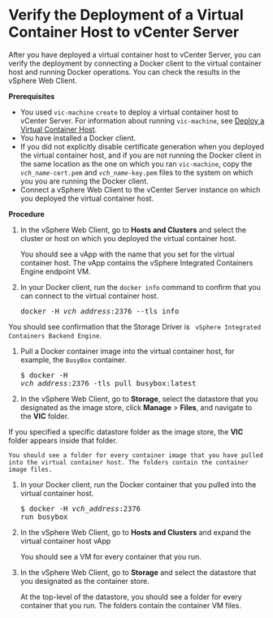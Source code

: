 # Verify the Deployment of a Virtual Container Host to vCenter Server #

After you have deployed a virtual container host to vCenter Server, you can verify the deployment by connecting a Docker client to the virtual container host and running Docker operations. You can check the results in the vSphere Web Client.

**Prerequisites**

- You used `vic-machine` `create` to deploy a virtual container host to vCenter Server. For information about running `vic-machine`, see [Deploy a Virtual Container Host](install_vic_cli.md).
- You have installed a Docker client.
- If you did not explicitly disable certificate generation when you deployed the virtual container host, and if you are not running the Docker client in the same location as the one on which you ran `vic-machine`, copy the <code><i>vch_name</i>-cert.pem</code> and <code><i>vch_name</i>-key.pem</code> files to the system on which you you are running the Docker client. 
- Connect a vSphere Web Client to the vCenter Server instance on which you deployed the virtual container host.

**Procedure**    

1. In the vSphere Web Client, go to **Hosts and Clusters** and select the cluster or host on which you deployed the virtual container host.
 
    You should see a vApp with the name that you set for the virtual container host. The vApp contains the vSphere Integrated Containers Engine endpoint VM.   

1.  In your Docker client, run the `docker info` command to confirm that you can connect to the virtual container host.<pre>docker -H <i>vch_address</i>:2376 --tls info</pre>

 You should see confirmation that the Storage Driver is ``` vSphere Integrated Containers Backend Engine```.
1.  Pull a Docker container image into the virtual container host, for example, the `BusyBox` container.<pre>$ docker -H <i>vch_address</i>:2376 -tls pull busybox:latest</pre>

1. In the vSphere Web Client, go to **Storage**, select the datastore that you designated as the image store, click **Manage** > **Files**, and navigate to the **VIC** folder. 

  If you specified a specific datastore folder as the image store, the **VIC** folder appears inside that folder.
 
    You should see a folder for every container image that you have pulled into the virtual container host. The folders contain the container image files.

1. In your Docker client, run the Docker container that you pulled into the virtual container host.<pre>$ docker -H <i>vch_address</i>:2376 run busybox</pre> 

1. In the vSphere Web Client, go to **Hosts and Clusters** and expand the virtual container host vApp
 
    You should see a VM for every container that you run.

1. In the vSphere Web Client, go to **Storage** and select the datastore that you designated as the container store.  
 
    At the top-level of the datastore, you should see a folder for every container that you run. The folders contain the container VM files.